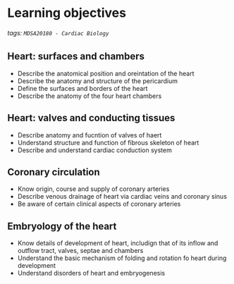 # Learning objectives
###### tags: `MDSA20180 - Cardiac Biology`

## Heart: surfaces and chambers
- Describe the anatomical position and oreintation of the heart
- Describe the anatomy and structure of the pericardium
- Define the surfaces and borders of the heart
- Describe the anatomy of the four heart chambers

## Heart: valves and conducting tissues
- Describe anatomy and fucntion of valves of haert
- Understand structure and function of fibrous skeleton of heart
- Describe and understand cardiac conduction system

## Coronary circulation
- Know origin, course and supply of coronary arteries
- Describe venous drainage of heart via cardiac veins and coronary sinus
- Be aware of certain clinical aspects of coronary arteries

## Embryology of the heart
- Know details of development of heart, includign that of its inflow and outflow tract, valves, septae and chambers
- Understand the basic mechanism of folding and rotation fo heart during development
- Understand disorders of heart and embryogenesis
